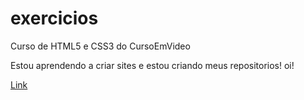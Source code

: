 # exercicios
 Curso de HTML5 e CSS3 do CursoEmVideo

 Estou aprendendo a criar sites e estou criando meus repositorios!
 oi!

 <a href="https://lucassimass.github.io/exercicios/Criação do primeiro site no curso (gabarito)/Site (gabarito)/android.html">Link</a>
